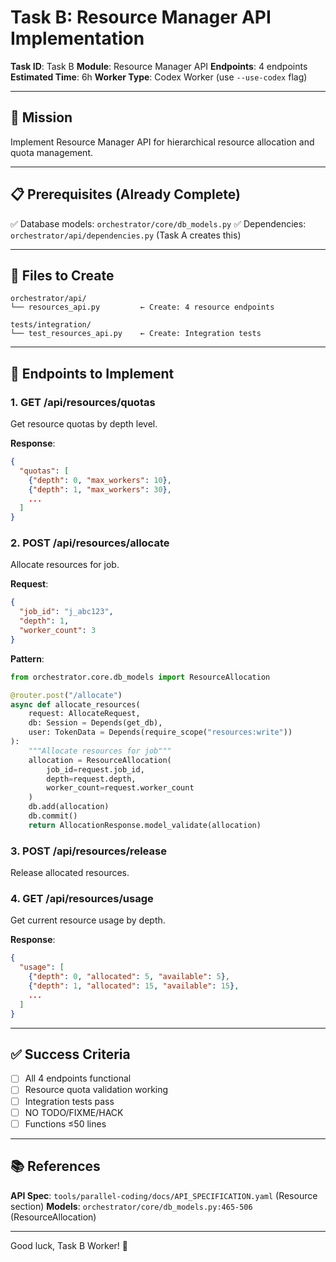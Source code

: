 ﻿# Task B: Resource Manager API Implementation

**Task ID**: Task B
**Module**: Resource Manager API
**Endpoints**: 4 endpoints
**Estimated Time**: 6h
**Worker Type**: Codex Worker (use `--use-codex` flag)

---

## 🎯 Mission

Implement Resource Manager API for hierarchical resource allocation and quota management.

---

## 📋 Prerequisites (Already Complete)

✅ Database models: `orchestrator/core/db_models.py`
✅ Dependencies: `orchestrator/api/dependencies.py` (Task A creates this)

---

## 📁 Files to Create

```
orchestrator/api/
└── resources_api.py         ← Create: 4 resource endpoints

tests/integration/
└── test_resources_api.py    ← Create: Integration tests
```

---

## 🔨 Endpoints to Implement

### 1. GET /api/resources/quotas

Get resource quotas by depth level.

**Response**:
```json
{
  "quotas": [
    {"depth": 0, "max_workers": 10},
    {"depth": 1, "max_workers": 30},
    ...
  ]
}
```

### 2. POST /api/resources/allocate

Allocate resources for job.

**Request**:
```json
{
  "job_id": "j_abc123",
  "depth": 1,
  "worker_count": 3
}
```

**Pattern**:
```python
from orchestrator.core.db_models import ResourceAllocation

@router.post("/allocate")
async def allocate_resources(
    request: AllocateRequest,
    db: Session = Depends(get_db),
    user: TokenData = Depends(require_scope("resources:write"))
):
    """Allocate resources for job"""
    allocation = ResourceAllocation(
        job_id=request.job_id,
        depth=request.depth,
        worker_count=request.worker_count
    )
    db.add(allocation)
    db.commit()
    return AllocationResponse.model_validate(allocation)
```

### 3. POST /api/resources/release

Release allocated resources.

### 4. GET /api/resources/usage

Get current resource usage by depth.

**Response**:
```json
{
  "usage": [
    {"depth": 0, "allocated": 5, "available": 5},
    {"depth": 1, "allocated": 15, "available": 15},
    ...
  ]
}
```

---

## ✅ Success Criteria

- [ ] All 4 endpoints functional
- [ ] Resource quota validation working
- [ ] Integration tests pass
- [ ] NO TODO/FIXME/HACK
- [ ] Functions ≤50 lines

---

## 📚 References

**API Spec**: `tools/parallel-coding/docs/API_SPECIFICATION.yaml` (Resource section)
**Models**: `orchestrator/core/db_models.py:465-506` (ResourceAllocation)

---

Good luck, Task B Worker! 🚀
